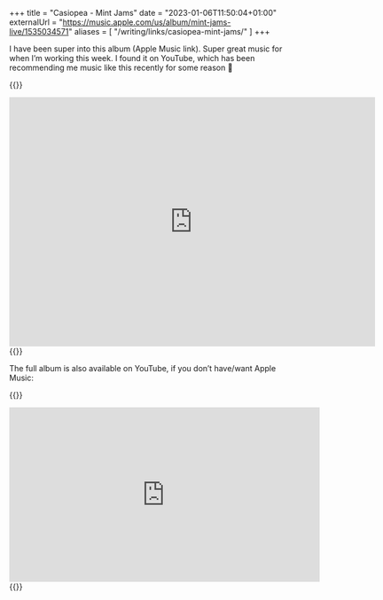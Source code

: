 +++
title = "Casiopea - Mint Jams"
date = "2023-01-06T11:50:04+01:00"
externalUrl = "https://music.apple.com/us/album/mint-jams-live/1535034571"
aliases = [
  "/writing/links/casiopea-mint-jams/"
]
+++

I have been super into this album (Apple Music link). Super great music for when I’m working this week. I found it on YouTube, which has been recommending me music like this recently for some reason 🤔

{{<raw>}}
<iframe allow="autoplay *; encrypted-media *;" frameborder="0" width="660" height="450" style="overflow:hidden;background:transparent;" sandbox="allow-forms allow-popups allow-same-origin allow-scripts allow-storage-access-by-user-activation allow-top-navigation-by-user-activation" src="https://embed.music.apple.com/us/album/mint-jams-live/1535034571"></iframe>
{{</raw>}}

The full album is also available on YouTube, if you don’t have/want Apple Music:

{{<raw>}}
<iframe width="560" height="315" src="https://www.youtube-nocookie.com/embed/6GEI3PpXEAo" frameborder="0" allow="accelerometer; autoplay; encrypted-media; gyroscope; picture-in-picture" allowfullscreen></iframe>
{{</raw>}}
